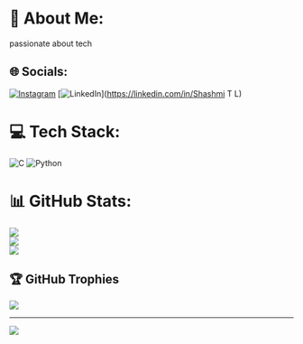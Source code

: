 # 💫 About Me:
passionate about tech


## 🌐 Socials:
[![Instagram](https://img.shields.io/badge/Instagram-%23E4405F.svg?logo=Instagram&logoColor=white)](https://instagram.com/shashmi_04) [![LinkedIn](https://img.shields.io/badge/LinkedIn-%230077B5.svg?logo=linkedin&logoColor=white)](https://linkedin.com/in/Shashmi T L) 

# 💻 Tech Stack:
![C](https://img.shields.io/badge/c-%2300599C.svg?style=plastic&logo=c&logoColor=white) ![Python](https://img.shields.io/badge/python-3670A0?style=plastic&logo=python&logoColor=ffdd54)
# 📊 GitHub Stats:
![](https://github-readme-stats.vercel.app/api?username=shashmitl&theme=dark&hide_border=false&include_all_commits=true&count_private=false)<br/>
![](https://github-readme-streak-stats.herokuapp.com/?user=shashmitl&theme=dark&hide_border=false)<br/>
![](https://github-readme-stats.vercel.app/api/top-langs/?username=shashmitl&theme=dark&hide_border=false&include_all_commits=true&count_private=false&layout=compact)

## 🏆 GitHub Trophies
![](https://github-profile-trophy.vercel.app/?username=shashmitl&theme=radical&no-frame=false&no-bg=false&margin-w=4)

---
[![](https://visitcount.itsvg.in/api?id=shashmitl&icon=0&color=0)](https://visitcount.itsvg.in)

<!-- Proudly created with GPRM ( https://gprm.itsvg.in ) -->
